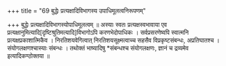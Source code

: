 +++
title = "69 बुद्धेः प्रत्यक्षादिविभागस्य उपाधिमूलत्वनिरूपणम्"

+++
बुद्धेः प्रत्यक्षादिविभागस्योपाधिमूलत्वम् ॥ अस्याः स्वतः प्रत्यक्षस्वभावाया एव प्रत्यक्षानुमित्यादि[दृष्टिश्रुतिमत्यादि]विभागोऽपि करणभेदोपाधिकः । सर्वप्रसरणेष्वपि स्वात्मनि प्रत्यक्षप्रकाशात्मिकैव । निरतिशयवेगित्वात् निरतिशयसूक्ष्मत्वाच्च सहसैव विप्रकृष्टसंबन्धः, अप्रतिघातश्च । संयोगलक्षणश्चास्याः संबन्धः । तथोक्तं भाष्यादिषु \*संबन्धश्च संयोगलक्षणः, ज्ञानं च द्रव्यमेव इत्यादिकण्ठोक्तया ॥